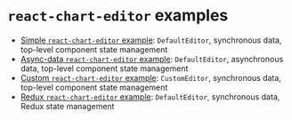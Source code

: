 # `react-chart-editor` examples

* [Simple `react-chart-editor` example](simple): `DefaultEditor`, synchronous data, top-level component state management
* [Async-data `react-chart-editor` example](async-data): `DefaultEditor`, asynchronous data, top-level component state management
* [Custom `react-chart-editor` example](custom): `CustomEditor`, synchronous data, top-level component state management
* [Redux `react-chart-editor` example](redux): `DefaultEditor`, synchronous data, Redux state management
